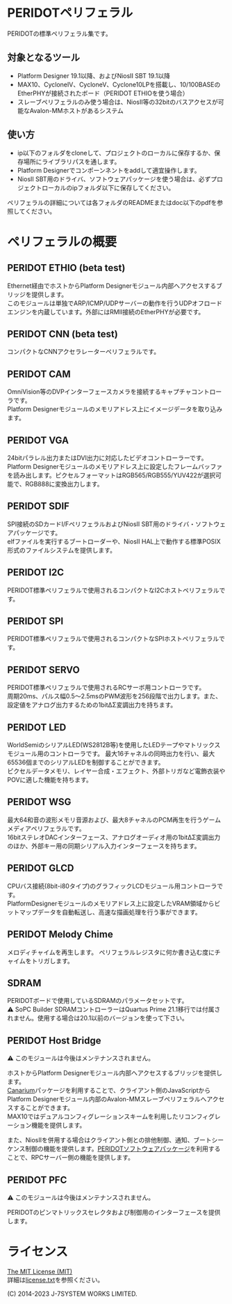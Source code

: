 PERIDOTペリフェラル
===================

PERIDOTの標準ペリフェラル集です。


対象となるツール
----------------

- Platform Designer 19.1以降、およびNiosII SBT 19.1以降
- MAX10、CycloneIV、CycloneV、Cyclone10LPを搭載し、10/100BASEのEtherPHYが接続されたボード（PERIDOT ETHIOを使う場合）
- スレーブペリフェラルのみ使う場合は、NiosII等の32bitのバスアクセスが可能なAvalon-MMホストがあるシステム

使い方
------

- ip以下のフォルダをcloneして、プロジェクトのローカルに保存するか、保存場所にライブラリパスを通します。
- Platform Designerでコンポーンネントをaddして適宜操作します。
- NiosII SBT用のドライバ、ソフトウェアパッケージを使う場合は、必ずプロジェクトローカルのipフォルダ以下に保存してください。

ペリフェラルの詳細については各フォルダのREADMEまたはdoc以下のpdfを参照してください。


ペリフェラルの概要
==================

PERIDOT ETHIO (beta test)
-------------
Ethernet経由でホストからPlatform Designerモジュール内部へアクセスするブリッジを提供します。  
このモジュールは単独でARP/ICMP/UDPサーバーの動作を行うUDPオフロードエンジンを内蔵しています。外部にはRMII接続のEtherPHYが必要です。  


PERIDOT CNN (beta test)
-----------
コンパクトなCNNアクセラレーターペリフェラルです。  


PERIDOT CAM
-----------
OmniVision等のDVPインターフェースカメラを接続するキャプチャコントローラです。  
Platform Designerモジュールのメモリアドレス上にイメージデータを取り込みます。


PERIDOT VGA
-----------
24bitパラレル出力またはDVI出力に対応したビデオコントローラーです。  
Platform Designerモジュールのメモリアドレス上に設定したフレームバッファを読み出します。ピクセルフォーマットはRGB565/RGB555/YUV422が選択可能で、RGB888に変換出力します。


PERIDOT SDIF
------------
SPI接続のSDカードI/FペリフェラルおよびNiosII SBT用のドライバ・ソフトウェアパッケージです。  
elfファイルを実行するブートローダーや、NiosII HAL上で動作する標準POSIX形式のファイルシステムを提供します。  


PERIDOT I2C
-----------
PERIDOT標準ペリフェラルで使用されるコンパクトなI2Cホストペリフェラルです。  


PERIDOT SPI
-----------
PERIDOT標準ペリフェラルで使用されるコンパクトなSPIホストペリフェラルです。  


PERIDOT SERVO
-------------
PERIDOT標準ペリフェラルで使用されるRCサーボ用コントローラです。  
周期20ms、パルス幅0.5～2.5msのPWM波形を256段階で出力します。また、設定値をアナログ出力するための1bitΔΣ変調出力を持ちます。  


PERIDOT LED
-----------
WorldSemiのシリアルLED(WS2812B等)を使用したLEDテープやマトリックスモジュール用のコントローラです。
最大16チャネルの同時出力を行い、最大65536個までのシリアルLEDを制御することができます。  
ピクセルデータメモリ、レイヤー合成・エフェクト、外部トリガなど電飾衣装やPOVに適した機能を持ちます。


PERIDOT WSG
-----------
最大64和音の波形メモリ音源および、最大8チャネルのPCM再生を行うゲームメディアペリフェラルです。  
16bitステレオDACインターフェース、アナログオーディオ用の1bitΔΣ変調出力のほか、外部キー用の同期シリアル入力インターフェースを持ちます。  


PERIDOT GLCD
------------
CPUバス接続(8bit-i80タイプ)のグラフィックLCDモジュール用コントローラです。  
PlatformDesignerモジュールのメモリアドレス上に設定したVRAM領域からビットマップデータを自動転送し、高速な描画処理を行う事ができます。


PERIDOT Melody Chime
--------------------
メロディチャイムを再生します。
ペリフェラルレジスタに何か書き込む度にチャイムをトリガします。


SDRAM
-----
PERIDOTボードで使用しているSDRAMのパラメータセットです。  
⚠ SoPC Builder SDRAMコントローラーはQuartus Prime 21.1移行では付属されません。使用する場合は20.1以前のバージョンを使って下さい。


PERIDOT Host Bridge
-------------------
⚠ このモジュールは今後はメンテナンスされません。  

ホストからPlatform Designerモジュール内部へアクセスするブリッジを提供します。  
[Canarium](https://github.com/kimushu/canarium)パッケージを利用することで、クライアント側のJavaScriptからPlatform Designerモジュール内部のAvalon-MMスレーブペリフェラルへアクセスすることができます。  
MAX10ではデュアルコンフィグレーションスキームを利用したリコンフィグレーション機能を提供します。  

また、NiosIIを併用する場合はクライアント側との排他制御、通知、ブートシーケンス制御の機能を提供します。[PERIDOTソフトウェアパッケージ](https://github.com/kimushu/peridot_sw_packages)を利用することで、RPCサーバー側の機能を提供します。  


PERIDOT PFC
-----------
⚠ このモジュールは今後はメンテナンスされません。  

PERIDOTのピンマトリックスセレクタおよび制御用のインターフェースを提供します。  



ライセンス
=========

[The MIT License (MIT)](https://opensource.org/licenses/MIT)  
詳細は[license.txt](license.txt)を参照ください。  

(C) 2014-2023 J-7SYSTEM WORKS LIMITED.
